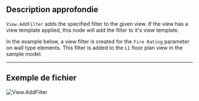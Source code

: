 ## Description approfondie
`View.AddFilter` adds the specified filter to the given view. If the view has a view template applied, this node will add the filter to it's view template.

In the example below, a view filter is created for the `Fire Rating` parameter on wall type elements. This filter is added to the `L1` floor plan view in the sample model.

___
## Exemple de fichier

![View.AddFilter](./Revit.Elements.Views.View.AddFilter_img.jpg)
